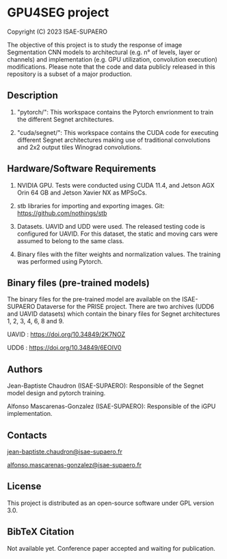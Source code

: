 # GPU4SEG project

Copyright (C) 2023 ISAE-SUPAERO

The objective of this project is to study the response of image Segmentation CNN models to architectural (e.g. n° of levels, layer or channels) and implementation (e.g. GPU utilization, convolution execution) modifications.
Please note that the code and data publicly released in this repository is a subset of a major production.  

## Description

1. "pytorch/": This workspace contains the Pytorch envrionment to train the different Segnet architectures.

2. "cuda/segnet/": This workspace contains the CUDA code for executing different Segnet architectures making use of traditional convolutions and 2x2 output tiles Winograd convolutions.
						  
						  
## Hardware/Software Requirements

1. NVIDIA GPU. Tests were conducted using CUDA 11.4, and Jetson AGX Orin 64 GB and Jetson Xavier NX as MPSoCs.
   
2. stb libraries for importing and exporting images. Git: https://github.com/nothings/stb

3. Datasets. UAVID and UDD were used. The released testing code is configured for UAVID. For this dataset, the static and moving cars were assumed to belong to the same class. 

4. Binary files with the filter weights and normalization values. The training was performed using Pytorch.

## Binary files (pre-trained models)

The binary files for the pre-trained model are available on the ISAE-SUPAERO Dataverse for the PRISE project. There are two archives (UDD6 and UAVID datasets) which contain the binary files for Segnet architectures 1, 2, 3, 4, 6, 8 and 9.

UAVID : https://doi.org/10.34849/2K7NOZ

UDD6  : https://doi.org/10.34849/6EOIV0


## Authors

Jean-Baptiste Chaudron (ISAE-SUPAERO): Responsible of the Segnet model design and pytorch training.

Alfonso Mascarenas-Gonzalez (ISAE-SUPAERO): Responsible of the iGPU implementation.


## Contacts

jean-baptiste.chaudron@isae-supaero.fr

alfonso.mascarenas-gonzalez@isae-supaero.fr

## License

This project is distributed as an open-source software under GPL version 3.0.

## BibTeX Citation

Not available yet. Conference paper accepted and waiting for publication. 
